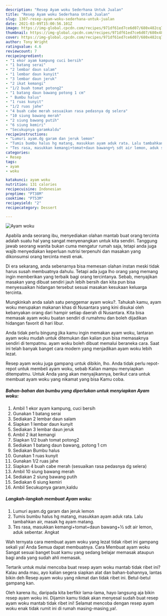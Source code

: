 ```yaml
---
description: "Resep Ayam woku Sederhana Untuk Jualan"
title: "Resep Ayam woku Sederhana Untuk Jualan"
slug: 1307-resep-ayam-woku-sederhana-untuk-jualan
date: 2021-03-09T15:00:56.101Z
image: https://img-global.cpcdn.com/recipes/971df61ed7ce6d07/680x482cq70/ayam-woku-foto-resep-utama.jpg
thumbnail: https://img-global.cpcdn.com/recipes/971df61ed7ce6d07/680x482cq70/ayam-woku-foto-resep-utama.jpg
cover: https://img-global.cpcdn.com/recipes/971df61ed7ce6d07/680x482cq70/ayam-woku-foto-resep-utama.jpg
author: Tony Wright
ratingvalue: 4.6
reviewcount: 7
recipeingredient:
- "1 ekor ayam kampung cuci bersih"
- "1 batang serai"
- "2 lembar daun salam"
- "1 lembar daun kunyit"
- "3 lembar daun jeruk"
- "2 ikat kemangi"
- "1/2 buah tomat potong2"
- "1 batang daun bawang potong 1 cm"
- " Bumbu halus"
- "1 ruas kunyit"
- "1/2 ruas jahe"
- "4 buah cabe merah sesuaikan rasa pedasnya dg selera"
- "10 siung bawang merah"
- "2 siung bawang putih"
- "6 siung kemiri"
- "Secukupnya garamkaldu"
recipeinstructions:
- "Lumuri ayam.dg garam dan jeruk lemon"
- "Tumis bumbu halus hg matang, masukkan ayam aduk rata. Lalu tambahkan air, masak hg ayam matang."
- "Tes rasa, masukkan kemangi+tomat+daun bawang+½ sdt air lemon, aduk sebentar. Angkat"
categories:
- Resep
tags:
- ayam
- woku

katakunci: ayam woku 
nutrition: 131 calories
recipecuisine: Indonesian
preptime: "PT38M"
cooktime: "PT53M"
recipeyield: "2"
recipecategory: Dessert

---
```



![Ayam woku](https://img-global.cpcdn.com/recipes/971df61ed7ce6d07/680x482cq70/ayam-woku-foto-resep-utama.jpg)

Apabila anda seorang ibu, menyediakan olahan mantab buat orang tercinta adalah suatu hal yang sangat menyenangkan untuk kita sendiri. Tanggung jawab seorang  wanita bukan cuma mengatur rumah saja, tetapi anda juga wajib menyediakan keperluan nutrisi terpenuhi dan masakan yang dikonsumsi orang tercinta mesti enak.

Di era  sekarang, anda sebenarnya bisa memesan olahan instan meski tidak harus susah membuatnya dahulu. Tetapi ada juga lho orang yang memang ingin memberikan yang terbaik bagi orang tercintanya. Sebab, menyajikan masakan yang dibuat sendiri jauh lebih bersih dan kita pun bisa menyesuaikan hidangan tersebut sesuai masakan kesukaan keluarga tercinta. 



Mungkinkah anda salah satu penggemar ayam woku?. Tahukah kamu, ayam woku merupakan makanan khas di Nusantara yang kini disukai oleh kebanyakan orang dari hampir setiap daerah di Nusantara. Kita bisa memasak ayam woku buatan sendiri di rumahmu dan boleh dijadikan hidangan favorit di hari libur.

Anda tidak perlu bingung jika kamu ingin memakan ayam woku, lantaran ayam woku mudah untuk ditemukan dan kalian pun bisa memasaknya sendiri di tempatmu. ayam woku boleh dibuat memalui beraneka cara. Saat ini telah banyak banget cara modern yang menjadikan ayam woku lebih lezat.

Resep ayam woku juga gampang untuk dibikin, lho. Anda tidak perlu repot-repot untuk membeli ayam woku, sebab Kalian mampu menyiapkan ditempatmu. Untuk Anda yang akan menyajikannya, berikut cara untuk membuat ayam woku yang nikamat yang bisa Kamu coba.

<!--inarticleads1-->

##### Bahan-bahan dan bumbu yang diperlukan untuk menyiapkan Ayam woku:

1. Ambil 1 ekor ayam kampung, cuci bersih
1. Gunakan 1 batang serai
1. Sediakan 2 lembar daun salam
1. Siapkan 1 lembar daun kunyit
1. Sediakan 3 lembar daun jeruk
1. Ambil 2 ikat kemangi
1. Siapkan 1/2 buah tomat potong2
1. Sediakan 1 batang daun bawang, potong 1 cm
1. Sediakan  Bumbu halus
1. Gunakan 1 ruas kunyit
1. Gunakan 1/2 ruas jahe
1. Siapkan 4 buah cabe merah (sesuaikan rasa pedasnya dg selera)
1. Ambil 10 siung bawang merah
1. Sediakan 2 siung bawang putih
1. Sediakan 6 siung kemiri
1. Ambil Secukupnya garam,kaldu




<!--inarticleads2-->

##### Langkah-langkah membuat Ayam woku:

1. Lumuri ayam.dg garam dan jeruk lemon
1. Tumis bumbu halus hg matang, masukkan ayam aduk rata. Lalu tambahkan air, masak hg ayam matang.
1. Tes rasa, masukkan kemangi+tomat+daun bawang+½ sdt air lemon, aduk sebentar. Angkat




Wah ternyata cara membuat ayam woku yang lezat tidak ribet ini gampang sekali ya! Anda Semua dapat membuatnya. Cara Membuat ayam woku Sangat sesuai banget buat kamu yang sedang belajar memasak ataupun bagi anda yang sudah ahli memasak.

Tertarik untuk mulai mencoba buat resep ayam woku mantab tidak ribet ini? Kalau anda mau, ayo kalian segera siapkan alat dan bahan-bahannya, lantas bikin deh Resep ayam woku yang nikmat dan tidak ribet ini. Betul-betul gampang kan. 

Oleh karena itu, daripada kita berfikir lama-lama, hayo langsung aja bikin resep ayam woku ini. Dijamin kamu tiidak akan menyesal sudah buat resep ayam woku mantab tidak ribet ini! Selamat mencoba dengan resep ayam woku enak tidak rumit ini di rumah masing-masing,ya!.


